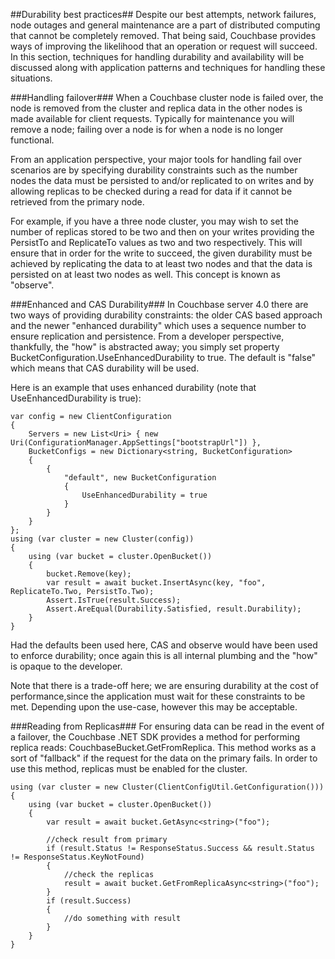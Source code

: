 ##Durability best practices##
Despite our best attempts, network failures, node outages and general maintenance are a part of distributed computing that cannot be completely removed. That being said, Couchbase provides ways of improving the likelihood that an operation or request will succeed. In this section, techniques for handling durability and availability will be discussed along with application patterns and techniques for handling these situations.

###Handling failover###
When a Couchbase cluster node is failed over, the node is removed from the cluster and replica data in the other nodes is made available for client requests. Typically for maintenance you will remove a node; failing over a node is for when a node is no longer functional.

From an application perspective, your major tools for handling fail over scenarios are by specifying durability constraints such as the number nodes the data must be persisted to and/or replicated to on writes and by allowing replicas to be checked during a read for data if it cannot be retrieved from the primary node. 

For example, if you have a three node cluster, you may wish to set the number of replicas stored to be two and then on your writes providing the PersistTo and ReplicateTo values as two and two respectively. This will ensure that in order for the write to succeed, the given durability must be achieved by replicating the data to at least two nodes and that the data is persisted on at least two nodes as well. This concept is known as "observe". 

###Enhanced and CAS Durability###
In Couchbase server 4.0 there are two ways of providing durability constraints: the older CAS based approach and the newer "enhanced durability" which uses a sequence number to ensure replication and persistence. From a developer perspective, thankfully, the "how" is abstracted away; you simply set property BucketConfiguration.UseEnhancedDurability to true. The default is "false" which means that CAS durability will be used.

Here is an example that uses enhanced durability (note that UseEnhancedDurability is true):

    var config = new ClientConfiguration
    {
        Servers = new List<Uri> { new Uri(ConfigurationManager.AppSettings["bootstrapUrl"]) },
        BucketConfigs = new Dictionary<string, BucketConfiguration>
        {
            {
                "default", new BucketConfiguration
                {
                    UseEnhancedDurability = true
                }
            }
        }
    };
    using (var cluster = new Cluster(config))
    {
        using (var bucket = cluster.OpenBucket())
        {
            bucket.Remove(key);
            var result = await bucket.InsertAsync(key, "foo", ReplicateTo.Two, PersistTo.Two);
            Assert.IsTrue(result.Success);
            Assert.AreEqual(Durability.Satisfied, result.Durability);
        }
    }

Had the defaults been used here, CAS and observe would have been used to enforce durability; once again this is all internal plumbing and the "how" is opaque to the developer.

Note that there is a trade-off here; we are ensuring durability at the cost of performance,since the application must wait for these constraints to be met. Depending upon the use-case, however this may be acceptable.

###Reading from Replicas###
For ensuring data can be read in the event of a failover, the Couchbase .NET SDK provides a method for performing replica reads: CouchbaseBucket.GetFromReplica. This method works as a sort of "fallback" if the request for the data on the primary fails. In order to use this method, replicas must be enabled for the cluster.

    using (var cluster = new Cluster(ClientConfigUtil.GetConfiguration()))
    {
        using (var bucket = cluster.OpenBucket())
        {
            var result = await bucket.GetAsync<string>("foo");

			//check result from primary
            if (result.Status != ResponseStatus.Success && result.Status != ResponseStatus.KeyNotFound)
            {
				//check the replicas
                result = await bucket.GetFromReplicaAsync<string>("foo");
            }
			if (result.Success)
            {
                //do something with result
            }
        }
    }

